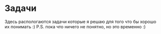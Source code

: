 # Задачи
Здесь распологаются задачи которые я решаю для того что бы хорошо их понимать :)
P.S. пока что ничего не понятно, но это временно :)
